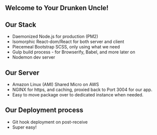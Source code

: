 ## Welcome to Your Drunken Uncle!

## Our Stack

* Daemonized Node.js for production (PM2)
* Isomorphic React-dom/React for both server and client
* Piecemeal Bootstrap SCSS, only using what we need
* Gulp build process - for Browserify, Babel, and more later on
* Nodemon dev server

## Our Server

* Amazon Linux (AMI) Shared Micro on AWS
* NGINX for https, and caching, proxied back to Port 3004 for our app.
* Easy to move package over to dedicated instance when needed.

## Our Deployment process

* Git hook deployment on post-receive
* Super easy!

